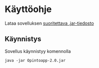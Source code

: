 # Käyttöohje

Lataa sovelluksen [suoritettava .jar-tiedosto](https://github.com/anL1/otm-harjoitustyo/releases/tag/v2.0_viikko6)

## Käynnistys

Sovellus käynnistyy komennolla
```
java -jar Opintoapp-2.0.jar
```

